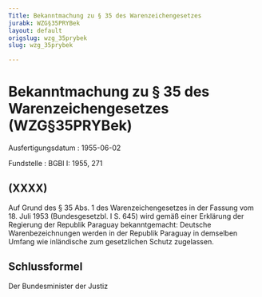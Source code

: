 ```yaml
---
Title: Bekanntmachung zu § 35 des Warenzeichengesetzes
jurabk: WZG§35PRYBek
layout: default
origslug: wzg_35prybek
slug: wzg_35prybek

---
```


# Bekanntmachung zu § 35 des Warenzeichengesetzes (WZG§35PRYBek)

Ausfertigungsdatum
:   1955-06-02

Fundstelle
:   BGBl I: 1955, 271



## (XXXX)

Auf Grund des § 35 Abs. 1 des Warenzeichengesetzes in der Fassung vom
18\. Juli 1953 (Bundesgesetzbl. I S. 645) wird gemäß einer Erklärung
der Regierung der Republik Paraguay bekanntgemacht:
Deutsche Warenbezeichnungen werden in der Republik Paraguay in
demselben Umfang wie inländische zum gesetzlichen Schutz zugelassen.


## Schlussformel

Der Bundesminister der Justiz

